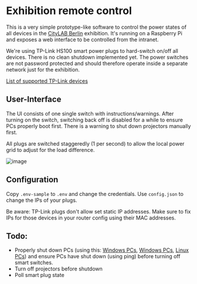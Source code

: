# Exhibition remote control

This is a very simple prototype-like software to control the power states of all devices in the [CityLAB Berlin](http://citylab-berlin.org/) exhibition. It's running on a Raspberry Pi and exposes a web interface to be controlled from the intranet.

We're using TP-Link HS100 smart power plugs to hard-switch on/off all devices. There is no clean shutdown implemented yet. The power switches are not password protected and should therefore operate inside a separate network just for the exhibition.

[List of supported TP-Link devices](https://github.com/plasticrake/tplink-smarthome-api)

## User-Interface

The UI consists of one single switch with instructions/warnings. After turning on the switch, switching back off is disabled for a while to ensure PCs properly boot first. There is a warning to shut down projectors manually first.

All plugs are switched staggeredly (1 per second) to allow the local power grid to adjust for the load difference.

![image](https://user-images.githubusercontent.com/546852/89304466-bedaa180-d66d-11ea-8ebb-d10a3527b57e.png)

## Configuration

Copy `.env-sample` to `.env` and change the credentials. Use `config.json` to change the IPs of your plugs.

Be aware: TP-Link plugs don't allow set static IP addresses. Make sure to fix IPs for those devices in your router config using their MAC addresses.

## Todo:
- Properly shut down PCs (using this: [Windows PCs](https://www.howtogeek.com/109655/how-to-remotely-shut-down-or-restart-windows-pcs/), [Windows PCs](https://lifehacker.com/shut-down-your-windows-pc-remotely-from-linux-5275652), [Linux PCs](https://www.cyberciti.biz/faq/remote-shutdown-linux-computer-from-the-cli/)) and ensure PCs have shut down (using ping) before turning off smart switches.
- Turn off projectors before shutdown
- Poll smart plug state
